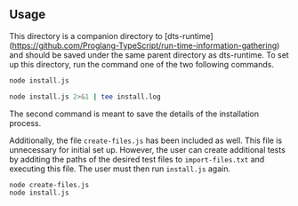 ## Usage

This directory is a companion directory to [dts-runtime] (https://github.com/Proglang-TypeScript/run-time-information-gathering) and should be saved under the same parent directory as dts-runtime. To set up this directory, run the command one of the two following commands.

```bash
node install.js
```

```bash
node install.js 2>&1 | tee install.log
```

The second command is meant to save the details of the installation process.

Additionally, the file `create-files.js` has been included as well. This file is unnecessary for initial set up. However, the user can create additional tests by additing the paths of the desired test files to `import-files.txt` and executing this file. The user must then run `install.js` again.

```bash
node create-files.js
node install.js
```